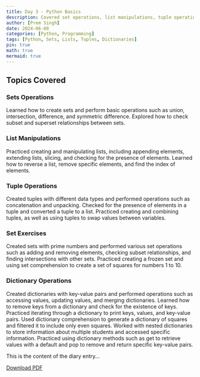 ```yaml
---
title: Day 3 - Python Basics
description: Covered set operations, list manipulations, tuple operations, and dictionary operations in Python.
author: [Prem Singh]
date: 2024-06-08
categories: [Python, Programming]
tags: [Python, Sets, Lists, Tuples, Dictionaries]
pin: true
math: true
mermaid: true
---
```

## Topics Covered

### Sets Operations

Learned how to create sets and perform basic operations such as union, intersection, difference, and symmetric difference.
Explored how to check subset and superset relationships between sets.

### List Manipulations

Practiced creating and manipulating lists, including appending elements, extending lists, slicing, and checking for the presence of elements.
Learned how to reverse a list, remove specific elements, and find the index of elements.

### Tuple Operations

Created tuples with different data types and performed operations such as concatenation and unpacking.
Checked for the presence of elements in a tuple and converted a tuple to a list.
Practiced creating and combining tuples, as well as using tuples to swap values between variables.

### Set Exercises

Created sets with prime numbers and performed various set operations such as adding and removing elements, checking subset relationships, and finding intersections with other sets.
Practiced creating a frozen set and using set comprehension to create a set of squares for numbers 1 to 10.

### Dictionary Operations

Created dictionaries with key-value pairs and performed operations such as accessing values, updating values, and merging dictionaries.
Learned how to remove keys from a dictionary and check for the existence of keys.
Practiced iterating through a dictionary to print keys, values, and key-value pairs.
Used dictionary comprehension to generate a dictionary of squares and filtered it to include only even squares.
Worked with nested dictionaries to store information about multiple students and accessed specific information.
Practiced using dictionary methods such as get to retrieve values with a default and pop to remove and return specific key-value pairs.

This is the content of the diary entry...  

[Download PDF](/pdfs/2024-06-08-DAY3.pdf)





